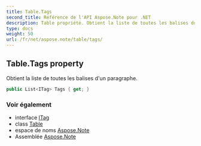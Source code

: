 ```yaml
---
title: Table.Tags
second_title: Référence de l'API Aspose.Note pour .NET
description: Table propriété. Obtient la liste de toutes les balises dun paragraphe.
type: docs
weight: 50
url: /fr/net/aspose.note/table/tags/
---
```

## Table.Tags property

Obtient la liste de toutes les balises d'un paragraphe.

```csharp
public List<ITag> Tags { get; }
```

### Voir également

* interface [ITag](../../itag/)
* class [Table](../)
* espace de noms [Aspose.Note](../../table/)
* Assemblée [Aspose.Note](../../../)


